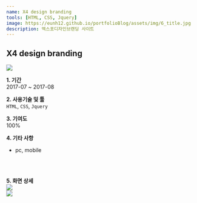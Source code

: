 ```yaml
---
name: X4 design branding
tools: [HTML, CSS, Jquery]
image: https://eunh12.github.io/portfolioBlog/assets/img/6_title.jpg
description: 엑스포디자인브랜딩 사이트  
---
```


## X4 design branding  
![](https://eunh12.github.io/portfolioBlog/assets/img/6_title.jpg)  
  
**1. 기간**   
2017-07 ~ 2017-08   
  
**2. 사용기술 및 툴**   
`HTML`, `CSS`, `Jquery`   
  
**3. 기여도**   
100%   
   
**4. 기타 사항**   
- pc, mobile       
   
<br>    
<br>  

**5. 화면 상세**   
![](https://eunh12.github.io/portfolioBlog/assets/img/6_cont.jpg)  
![](https://eunh12.github.io/portfolioBlog/assets/img/6_cont2.jpg)  
  
